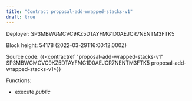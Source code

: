 ```yaml
---
title: "Contract proposal-add-wrapped-stacks-v1"
draft: true
---
```

Deployer: SP3MBWGMCVC9KZ5DTAYFMG1D0AEJCR7NENTM3FTK5


 



Block height: 54178 (2022-03-29T16:00:12.000Z)

Source code: {{<contractref "proposal-add-wrapped-stacks-v1" SP3MBWGMCVC9KZ5DTAYFMG1D0AEJCR7NENTM3FTK5 proposal-add-wrapped-stacks-v1>}}

Functions:

* execute _public_
